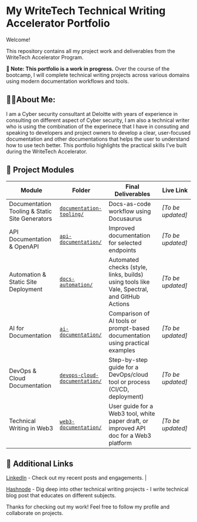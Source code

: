 # My WriteTech Technical Writing Accelerator Portfolio
Welcome! 

This repository contains all my project work and deliverables from the WriteTech Accelerator Program.

**🚧 Note: This portfolio is a work in progress.**
Over the course of the bootcamp, I will complete technical writing projects across various domains using modern documentation workflows and tools.

## 👨‍💻About Me:
I am a Cyber security consultant at Deloitte with years of experience in consulting on different aspect of Cyber security, I am also a technical writer who is using the combination of the experinece that I have in consuting and speaking to developers and project owners to develop a clear, user-focused documentation and other documentations that helps the user to understand how to use tech better. 
This portfolio highlights the practical skills I’ve built during the WriteTech Accelerator.

## 📁 Project Modules

| Module | Folder | Final Deliverables | Live Link |
|--------|--------|---------------------|-----------|
| Documentation Tooling & Static Site Generators | [`documentation-tooling/`](./Documentation-tooling/) | Docs-as-code workflow using Docusaurus | _[To be updated]_ |
| API Documentation & OpenAPI | [`api-documentation/`](./API-Documentation-OpenAPI/) | Improved documentation for selected endpoints | _[To be updated]_ |
| Automation & Static Site Deployment | [`docs-automation/`](./Automation-Workflows/) | Automated checks (style, links, builds) using tools like Vale, Spectral, and GitHub Actions | _[To be updated]_ |
| AI for Documentation | [`ai-documentation/`](./AI-for-Docs/) | Comparison of AI tools or prompt-based documentation using practical examples | _[To be updated]_ |
| DevOps & Cloud Documentation | [`devops-cloud-documentation/`](./DevOps-and-Cloud-Docs/) | Step-by-step guide for a DevOps/cloud tool or process (CI/CD, deployment) | _[To be updated]_ |
| Technical Writing in Web3 | [`web3-documentation/`](./Web3-Docs/) | User guide for a Web3 tool, white paper draft, or improved API doc for a Web3 platform | _[To be updated]_ |

## 🔗 Additional Links
[LinkedIn](www.linkedin/in/timothy-akande) - Check out my recent posts and engagements. |

[Hashnode](https://sec-chronicles.hashnode.dev) - Dig deep into other technical writing projects - I write technical blog post that educates on different subjects.

Thanks for checking out my work! Feel free to follow my profile and collaborate on projects.
